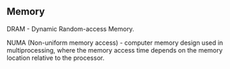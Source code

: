 Memory
-

DRAM - Dynamic Random-access Memory.

NUMA (Non-uniform memory access) - computer memory design used in multiprocessing,
where the memory access time depends on the memory location relative to the processor.
